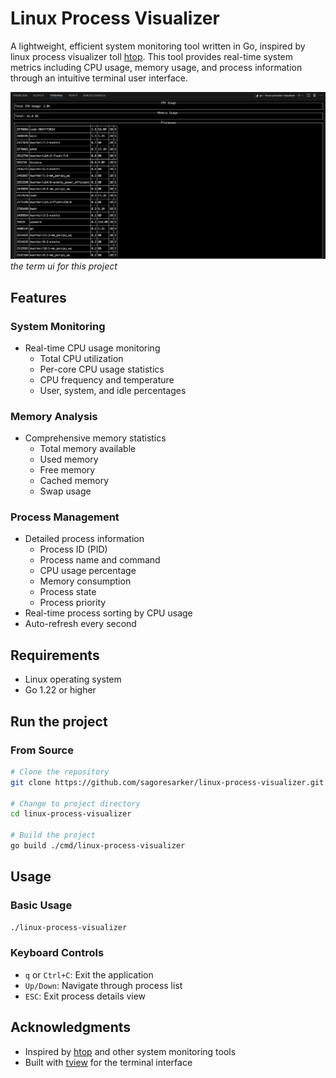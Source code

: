 # Linux Process Visualizer

A lightweight, efficient system monitoring tool written in Go, inspired by linux process visualizer toll [htop](https://github.com/htop-dev/htop). This tool provides real-time system metrics including CPU usage, memory usage, and process information through an intuitive terminal user interface.

![process-visualizer](docs/images/process-visualizer.png)
*the term ui for this project*

## Features

### System Monitoring
- Real-time CPU usage monitoring
  - Total CPU utilization
  - Per-core CPU usage statistics
  - CPU frequency and temperature
  - User, system, and idle percentages

### Memory Analysis
- Comprehensive memory statistics
  - Total memory available
  - Used memory
  - Free memory
  - Cached memory
  - Swap usage

### Process Management
- Detailed process information
  - Process ID (PID)
  - Process name and command
  - CPU usage percentage
  - Memory consumption
  - Process state
  - Process priority
- Real-time process sorting by CPU usage
- Auto-refresh every second


## Requirements

- Linux operating system
- Go 1.22 or higher

## Run the project

### From Source
```bash
# Clone the repository
git clone https://github.com/sagoresarker/linux-process-visualizer.git

# Change to project directory
cd linux-process-visualizer

# Build the project
go build ./cmd/linux-process-visualizer
```

## Usage

### Basic Usage
```bash
./linux-process-visualizer
```

### Keyboard Controls
- `q` or `Ctrl+C`: Exit the application
- `Up/Down`: Navigate through process list
- `ESC`: Exit process details view

## Acknowledgments

- Inspired by [htop](https://github.com/htop-dev/htop) and other system monitoring tools
- Built with [tview](https://github.com/rivo/tview) for the terminal interface